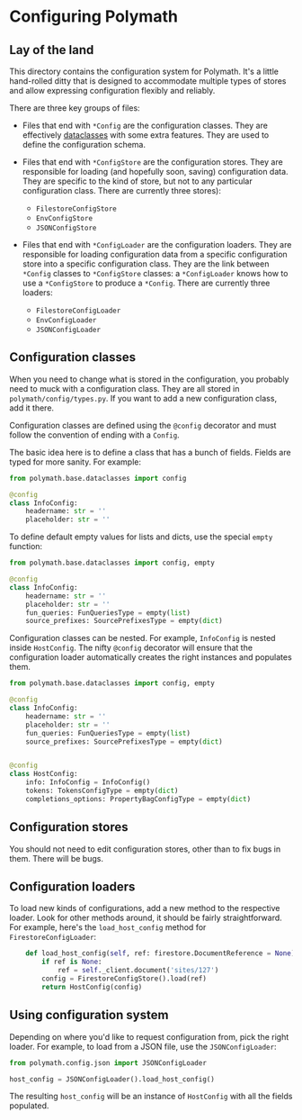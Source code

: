 # Configuring Polymath

## Lay of the land

This directory contains the configuration system for Polymath. It's a little hand-rolled ditty that is designed to accommodate multiple types of stores and allow expressing configuration flexibly and reliably.

There are three key groups of files:

* Files that end with `*Config` are the configuration classes. They are effectively [dataclasses](https://docs.python.org/3/library/dataclasses.html) with some extra features. They are used to define the configuration schema.

* Files that end with `*ConfigStore` are the configuration stores. They are responsible for loading (and hopefully soon, saving) configuration data. They are specific to the kind of store, but not to any particular configuration class. There are currently three stores):
  * `FilestoreConfigStore`
  * `EnvConfigStore`
  * `JSONConfigStore`
* Files that end with `*ConfigLoader` are the configuration loaders. They are responsible for loading configuration data from a specific configuration store into a specific configuration class. They are the link between `*Config` classes to `*ConfigStore` classes: a `*ConfigLoader` knows how to use a `*ConfigStore` to produce a `*Config`. There are currently three loaders:
  * `FilestoreConfigLoader`
  * `EnvConfigLoader`
  * `JSONConfigLoader`

## Configuration classes

When you need to change what is stored in the configuration, you probably need to muck with a configuration class. They are all stored in `polymath/config/types.py`. If you want to add a new configuration class, add it there.

Configuration classes are defined using the `@config` decorator and must follow the convention of ending with a `Config`.

The basic idea here is to define a class that has a bunch of fields.
Fields are typed for more sanity. For example:

```python
from polymath.base.dataclasses import config

@config
class InfoConfig:
    headername: str = ''
    placeholder: str = ''
```

To define default empty values for lists and dicts, use the special `empty` function:

```python
from polymath.base.dataclasses import config, empty

@config
class InfoConfig:
    headername: str = ''
    placeholder: str = ''
    fun_queries: FunQueriesType = empty(list)
    source_prefixes: SourcePrefixesType = empty(dict)
```

Configuration classes can be nested. For example, `InfoConfig` is nested inside `HostConfig`. The nifty `@config` decorator will ensure that the configuration loader automatically creates the right instances and populates them.

```python
from polymath.base.dataclasses import config, empty

@config
class InfoConfig:
    headername: str = ''
    placeholder: str = ''
    fun_queries: FunQueriesType = empty(list)
    source_prefixes: SourcePrefixesType = empty(dict)


@config
class HostConfig:
    info: InfoConfig = InfoConfig()
    tokens: TokensConfigType = empty(dict)
    completions_options: PropertyBagConfigType = empty(dict)
```

## Configuration stores
You should not need to edit configuration stores, other than to fix bugs in them. There will be bugs.

## Configuration loaders
To load new kinds of configurations, add a new method to the respective loader. Look for other methods around, it should be fairly straightforward. For example, here's the `load_host_config` method for `FirestoreConfigLoader`:

```python
    def load_host_config(self, ref: firestore.DocumentReference = None) -> HostConfig:
        if ref is None:
            ref = self._client.document('sites/127')
        config = FirestoreConfigStore().load(ref)
        return HostConfig(config)

```

## Using configuration system

Depending on where you'd like to request configuration from, pick the right loader. For example, to load from a JSON file, use the `JSONConfigLoader`:

```python
from polymath.config.json import JSONConfigLoader

host_config = JSONConfigLoader().load_host_config()
```
The resulting `host_config` will be an instance of `HostConfig` with all the fields populated.